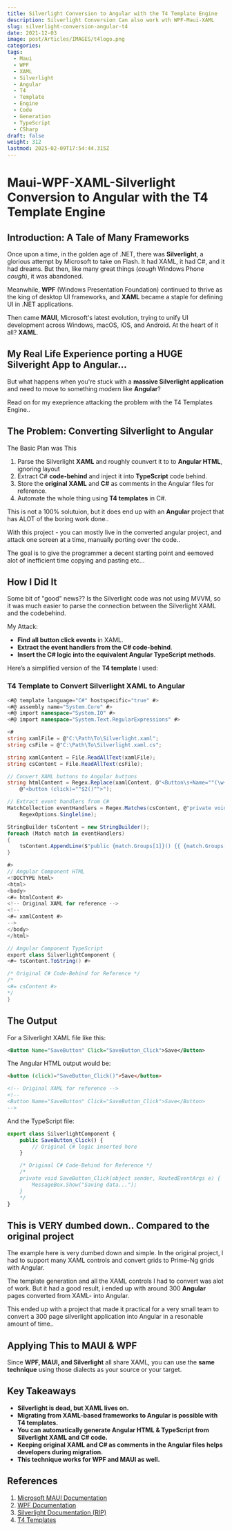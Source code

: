 ```yaml
---
title: Silverlight Conversion to Angular with the T4 Template Engine
description: Silverlight Conversion Can also work wth WPF-Maui-XAML
slug: silverlight-conversion-angular-t4
date: 2021-12-03
image: post/Articles/IMAGES/t4logo.png
categories: 
tags:
  - Maui
  - WPF
  - XAML
  - Silverlight
  - Angular
  - T4
  - Template
  - Engine
  - Code
  - Generation
  - TypeScript
  - CSharp
draft: false
weight: 312
lastmod: 2025-02-09T17:54:44.315Z
---
```

# Maui-WPF-XAML-Silverlight Conversion to Angular with the T4 Template Engine

## Introduction: A Tale of Many Frameworks

Once upon a time, in the golden age of .NET, there was **Silverlight**, a glorious attempt by Microsoft to take on Flash. It had XAML, it had C#, and it had dreams. But then, like many great things (*cough* Windows Phone *cough*), it was abandoned.

Meanwhile, **WPF** (Windows Presentation Foundation) continued to thrive as the king of desktop UI frameworks, and **XAML** became a staple for defining UI in .NET applications.

Then came **MAUI**, Microsoft's latest evolution, trying to unify UI development across Windows, macOS, iOS, and Android. At the heart of it all? **XAML**.

## My Real Life Experience porting a HUGE Silveright App to Angular...

But what happens when you're stuck with a **massive Silverlight application** and need to move to something modern like **Angular**?

Read on for my exeprience attacking the problem with the T4 Templates Engine..

## The Problem: Converting Silverlight to Angular

<!-- 
I once had a project with **a huge Silverlight app**, and the team decided it was time to move to **Angular**. But here’s the catch: **we couldn't just convert the layout directly**.  

However, if we could at least **generate Angular HTML files and TypeScript**, that would be a solid starting point. So, I devised a plan:  
-->

The Basic Plan was This

1. Parse the Silverlight **XAML** and roughly counvert it to to **Angular HTML**, ignoring layout
2. Extract C# **code-behind** and inject it into **TypeScript** code behind.
3. Store the **original XAML** and **C#** as comments in the Angular files for reference.
4. Automate the whole thing using **T4 templates** in C#.

This is not a 100% solutuion, but it does end up with an **Angular** project that has ALOT of the boring work done..

With this project - you can mostly live in the converted angular project, and attack one screen at a time, manually porting over the code..

The goal is to give the programmer a decent starting point and eemoved alot of inefficient time copying and pasting etc...

## How I Did It

Some bit of "good" news?? Is the Silverlight code was not using MVVM, so it was much easier to parse the connection between the Silverlight XAML and the codebehind.

My Attack:

* **Find all button click events** in XAML.
* **Extract the event handlers from the C# code-behind**.
* **Insert the C# logic into the equivalent Angular TypeScript methods**.

Here’s a simplified version of the **T4 template** I used:

### **T4 Template to Convert Silverlight XAML to Angular**

```csharp
<#@ template language="C#" hostspecific="true" #>
<#@ assembly name="System.Core" #>
<#@ import namespace="System.IO" #>
<#@ import namespace="System.Text.RegularExpressions" #>

<#
string xamlFile = @"C:\Path\To\Silverlight.xaml";
string csFile = @"C:\Path\To\Silverlight.xaml.cs";

string xamlContent = File.ReadAllText(xamlFile);
string csContent = File.ReadAllText(csFile);

// Convert XAML buttons to Angular buttons
string htmlContent = Regex.Replace(xamlContent, @"<Button\s+Name=""(\w+)""\s+Click=""(\w+)""", 
    @"<button (click)=""$2()"">");

// Extract event handlers from C#
MatchCollection eventHandlers = Regex.Matches(csContent, @"private void (\w+)_Click.*?{(.*?)}", 
    RegexOptions.Singleline);

StringBuilder tsContent = new StringBuilder();
foreach (Match match in eventHandlers)
{
    tsContent.AppendLine($"public {match.Groups[1]}() {{ {match.Groups[2]} }}");
}

#>
// Angular Component HTML
<!DOCTYPE html>
<html>
<body>
<#= htmlContent #>
<!-- Original XAML for reference -->
<!--
<#= xamlContent #>
-->
</body>
</html>

// Angular Component TypeScript
export class SilverlightComponent {
<#= tsContent.ToString() #>

/* Original C# Code-Behind for Reference */
/*
<#= csContent #>
*/
}
```

## The Output

For a Silverlight XAML file like this:

```xml
<Button Name="SaveButton" Click="SaveButton_Click">Save</Button>
```

The Angular HTML output would be:

```html
<button (click)="SaveButton_Click()">Save</button>

<!-- Original XAML for reference -->
<!--
<Button Name="SaveButton" Click="SaveButton_Click">Save</Button>
-->
```

And the TypeScript file:

```typescript
export class SilverlightComponent {
    public SaveButton_Click() { 
        // Original C# logic inserted here
    }

    /* Original C# Code-Behind for Reference */
    /*
    private void SaveButton_Click(object sender, RoutedEventArgs e) {
        MessageBox.Show("Saving data...");
    }
    */
}
```

## This is VERY dumbed down.. Compared to the original project

The example here is very dumbed down and simple. In the original project, I had to support many XAML controls and convert grids to Prime-Ng grids with Angular.

The template generation and all the XAML controls I had to convert was alot of work. But it had a good result, i ended up with around 300 **Angular** pages converted from XAML- into Angular.

This ended up with a project that made it practical for a very small team to convert a 300 page silverlight application into Angular in a resonable amount of time..

<!--
## The Next Chapter: Moving to React  

Eventually, the project **moved from Angular to React**, which meant redoing the whole process. But that’s a story for another day—**stay tuned for the React version** of this madness!  
-->

## Applying This to MAUI & WPF

Since **WPF, MAUI, and Silverlight** all share XAML, you can use the **same technique** using those dialects as your source or your target.

## Key Takeaways

* **Silverlight is dead, but XAML lives on.**
* **Migrating from XAML-based frameworks to Angular is possible with T4 templates.**
* **You can automatically generate Angular HTML & TypeScript from Silverlight XAML and C# code.**
* **Keeping original XAML and C# as comments in the Angular files helps developers during migration.**
* **This technique works for WPF and MAUI as well.**

## References

1. [Microsoft MAUI Documentation](https://learn.microsoft.com/en-us/dotnet/maui/)
2. [WPF Documentation](https://learn.microsoft.com/en-us/dotnet/desktop/wpf/)
3. [Silverlight Documentation (RIP)](https://learn.microsoft.com/en-us/previous-versions/silverlight/)
4. [T4 Templates](https://learn.microsoft.com/en-us/visualstudio/modeling/code-generation-and-t4-text-templates)

